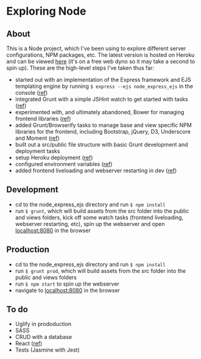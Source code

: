 # Exploring Node

## About
This is a Node project, which I've been using to explore different server configurations, NPM packages, etc. The latest version is hosted on Heroku and can be viewed [here](https://node-express-ejs.herokuapp.com/) (it's on a free web dyno so it may take a second to spin up). These are the high-level steps I've taken thus far:

* started out with an implementation of the Express framework and EJS templating engine by running `$ express --ejs node_express_ejs` in the console ([ref](https://www.thenewboston.com/videos.php?cat=355))
* integrated Grunt with a simple JSHint watch to get started with tasks ([ref](https://www.youtube.com/watch?v=7YFzYrllHkI))
* experimented with, and ultimately abandoned, Bower for managing frontend libraries ([ref](https://medium.com/@nickheiner/why-my-team-uses-npm-instead-of-bower-eecfe1b9afcb#.eui39e8vb))
* added Grunt/Browserify tasks to manage base and view specific NPM libraries for the frontend, including Bootstrap, jQuery, D3, Underscore and Moment ([ref](http://codeofrob.com/entries/grunt+browserify+npm+application=success.html))
* built out a src/public file structure with basic Grunt development and deployment tasks
* setup Heroku deployment ([ref](https://devcenter.heroku.com/articles/getting-started-with-nodejs#introduction))
* configured environment variables ([ref](http://stackoverflow.com/questions/12401998/have-grunt-generate-index-html-for-different-setups))
* added frontend liveloading and webserver restarting in dev ([ref](http://thanpol.as/grunt/Grunt-with-express-server-and-Livereload))

## Development
* cd to the node_express_ejs directory and run `$ npm install`
* run `$ grunt`, which will build assets from the src folder into the public and views folders, kick off some watch tasks (frontend liveloading, webserver restarting, etc), spin up the webserver and open [localhost:8080](http://localhost:8080) in the browser

## Production
* cd to the node_express_ejs directory and run `$ npm install`
* run `$ grunt prod`, which will build assets from the src folder into the public and views folders
* run `$ npm start` to spin up the webserver
* navigate to [localhost:8080](http://localhost:8080) in the browser

## To do
* Uglify in prododuction
* SASS
* CRUD with a database
* React ([ref](https://blog.risingstack.com/the-react-way-getting-started-tutorial/))
* Tests (Jasmine with Jest)